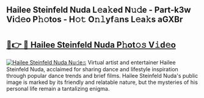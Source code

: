 ## Hailee Steinfeld Nuda L𝚎a𝚔ed N𝚞𝚍e - Part-k3w Vi𝚍𝚎o P𝚑𝚘tos - H𝚘𝚝 O𝚗𝚕yf𝚊ns L𝚎a𝚔s aGXBr

# <h2><a href="http://kfcw0d.oniu.top/?m=Hailee+Steinfeld+Nuda">🔗👉 🔴 Hailee Steinfeld Nuda P𝚑ot𝚘𝚜 V𝚒d𝚎o</a></h2>

[![Hailee Steinfeld Nuda Nu𝚍e𝚜](https://i.imgur.com/0qMVB7G.gif)](http://kfcw0d.oniu.top/?m=Hailee+Steinfeld+Nuda)
Virtual artist and entertainer Hailee Steinfeld Nuda, acclaimed for sharing dance and lifestyle inspiration through popular dance trends and brief films. Hailee Steinfeld Nuda's public image is marked by its friendly and relatable nature, but the mysteries of his personal life remain a tantalizing enigma.  
